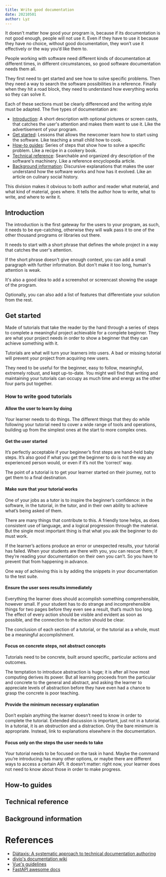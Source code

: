 ```yaml
---
title: Write good documentation
date: 20210501
author: Lyz
---
```


It doesn't matter how good your program is, because if its documentation is not
good enough, people will not use it. Even if they have to use it because they
have no choice, without good documentation, they won’t use it effectively or the
way you’d like them to.

People working with software need different kinds of documentation at different
times, in different circumstances, so good software documentation needs them
all.

They first need to get started and see how to solve specific problems. Then they
need a way to search the software possibilities in a reference. Finally when
they hit a road block, they need to understand how everything works so they can
solve it.

Each of these sections must be clearly differenced and the writing style must
be adapted. The five types of documentation are:

* [Introduction](#introduction): A short description with optional pictures or screen casts,
    that catches the user's attention and makes them want to use it. Like
    the advertisement of your program.
* [Get started](#get-started): Lessons that allows the newcomer learn how to
    start using the software. Like teaching a small child how to cook.
* [How-to guides](#how-to-guides): Series of steps that show how to solve a specific problem. Like
    a recipe in a cookery book.
* [Technical reference](#technical-reference): Searchable and organized dry
    description of the software's machinery. Like a reference encyclopedia
    article.
* [Background information](#background-information): Discursive explanations
    that makes the user understand how the software works and how has it
    evolved. Like an article on culinary social history.

This division makes it obvious to both author and reader what material, and what
kind of material, goes where. It tells the author how to write, what to
write, and where to write it.

## Introduction

The introduction is the first gateway for the users to your program, as such, it
needs to be eye-catching, otherwise they will walk pass it to one of the other
thousand programs or libraries out there.

It needs to start with a short phrase that defines the whole project in a way
that catches the user's attention.

If the short phrase doesn't give enough context, you can add a small paragraph
with further information. But don't make it too long, human's attention is weak.

It's also a good idea to add a screenshot or screencast showing the usage of the
program.

Optionally, you can also add a list of features that differentiate your solution
from the rest.

## Get started

Made of tutorials that take the reader by the hand through a series of steps
to complete a meaningful project achievable for a complete beginner. They are
what your project needs in order to show a beginner that they can achieve
something with it.

Tutorials are what will turn your learners into users. A bad or missing tutorial
will prevent your project from acquiring new users.

They need to be useful for the beginner, easy to follow, meaningful,
extremely robust, and kept up-to-date. You might well find that writing and
maintaining your tutorials can occupy as much time and energy as the other
four parts put together.

### How to write good tutorials

#### Allow the user to learn by doing

Your learner needs to do things. The different things that they do while
following your tutorial need to cover a wide range of tools and operations,
building up from the simplest ones at the start to more complex ones.

#### Get the user started

It’s perfectly acceptable if your beginner’s first steps are hand-held baby
steps. It’s also good if what you get the beginner to do is not the way an
experienced person would, or even if it’s not the ‘correct’ way.

The point of a tutorial is to get your learner started on their journey, not to
get them to a final destination.

#### Make sure that your tutorial works

One of your jobs as a tutor is to inspire the beginner’s confidence: in the
software, in the tutorial, in the tutor, and in their own ability to
achieve what’s being asked of them.

There are many things that contribute to this. A friendly tone helps, as does
consistent use of language, and a logical progression through the material. But
the single most important thing is that what you ask the beginner to do must
work.

If the learner’s actions produce an error or unexpected results, your tutorial
has failed. When your students are there with you,
you can rescue them; if they’re reading your documentation on their own you
can’t. So you have to prevent that from happening in advance.

One way of achieving this is by adding the snippets in your documentation to the
test suite.

#### Ensure the user sees results immediately

Everything the learner does should accomplish something comprehensible, however
small. If your student has to do strange and incomprehensible things for two
pages before they even see a result, that’s much too long. The effect of every
action should be visible and evident as soon as possible, and the connection to
the action should be clear.

The conclusion of each section of a tutorial, or the tutorial as a whole, must
be a meaningful accomplishment.

#### Focus on concrete steps, not abstract concepts

Tutorials need to be concrete, built around specific, particular actions and
outcomes.

The temptation to introduce abstraction is huge; it is after all how most
computing derives its power. But all learning proceeds from the particular and
concrete to the general and abstract, and asking the learner to appreciate
levels of abstraction before they have even had a chance to grasp the concrete
is poor teaching.

#### Provide the minimum necessary explanation

Don’t explain anything the learner doesn’t need to know in order to complete the
tutorial. Extended discussion is important, just not in a tutorial. In
a tutorial, it is an obstruction and a distraction. Only the bare minimum is
appropriate. Instead, link to explanations elsewhere in the documentation.

#### Focus only on the steps the user needs to take

Your tutorial needs to be focused on the task in hand. Maybe the command you’re
introducing has many other options, or maybe there are different ways to access
a certain API. It doesn’t matter: right now, your learner does not need to know
about those in order to make progress.

## How-to guides

## Technical reference

## Background information

# References

* [Diátaxis: A systematic approach to technical documentation authoring](https://diataxis.fr/)
* [divio's documentation wiki](https://documentation.divio.com/introduction/)
* [Vue's guidelines](https://v3.vuejs.org/guide/contributing/writing-guide.html#principles)
* [FastAPI awesome docs](https://fastapi.tiangolo.com/tutorial/)
